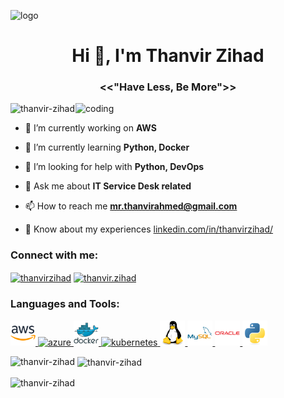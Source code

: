 ![logo](https://github.com/thanvir-zihad/Thanvir-Zihad/blob/main/79731568097599.5b50bca477735.jpg)
<h1 align="center">Hi 👋, I'm Thanvir Zihad</h1>
<h3 align="center"><<"Have Less, Be More">></h3>

<img align="right" alt="coding" width="400" src="https://designbuffs.com/wp-content/uploads/2020/11/Boy-Working-From-Home.gif">

<p align="left"> <img src="https://komarev.com/ghpvc/?username=thanvir-zihad&label=Profile%20views&color=0e75b6&style=flat" alt="thanvir-zihad" /> </p>

- 🔭 I’m currently working on **AWS**

- 🌱 I’m currently learning **Python, Docker**

- 🤝 I’m looking for help with **Python, DevOps**

- 💬 Ask me about **IT Service Desk related**

- 📫 How to reach me **mr.thanvirahmed@gmail.com**

- 📄 Know about my experiences [linkedin.com/in/thanvirzihad/](linkedin.com/in/thanvirzihad/)

<h3 align="left">Connect with me:</h3>
<p align="left">
<a href="https://linkedin.com/in/thanvirzihad" target="blank"><img align="center" src="https://raw.githubusercontent.com/rahuldkjain/github-profile-readme-generator/master/src/images/icons/Social/linked-in-alt.svg" alt="thanvirzihad" height="30" width="40" /></a>
<a href="https://instagram.com/thanvir.zihad" target="blank"><img align="center" src="https://raw.githubusercontent.com/rahuldkjain/github-profile-readme-generator/master/src/images/icons/Social/instagram.svg" alt="thanvir.zihad" height="30" width="40" /></a>
</p>

<h3 align="left">Languages and Tools:</h3>
<p align="left"> <a href="https://aws.amazon.com" target="_blank" rel="noreferrer"> <img src="https://raw.githubusercontent.com/devicons/devicon/master/icons/amazonwebservices/amazonwebservices-original-wordmark.svg" alt="aws" width="40" height="40"/> </a> <a href="https://azure.microsoft.com/en-in/" target="_blank" rel="noreferrer"> <img src="https://www.vectorlogo.zone/logos/microsoft_azure/microsoft_azure-icon.svg" alt="azure" width="40" height="40"/> </a> <a href="https://www.docker.com/" target="_blank" rel="noreferrer"> <img src="https://raw.githubusercontent.com/devicons/devicon/master/icons/docker/docker-original-wordmark.svg" alt="docker" width="40" height="40"/> </a> <a href="https://kubernetes.io" target="_blank" rel="noreferrer"> <img src="https://www.vectorlogo.zone/logos/kubernetes/kubernetes-icon.svg" alt="kubernetes" width="40" height="40"/> </a> <a href="https://www.linux.org/" target="_blank" rel="noreferrer"> <img src="https://raw.githubusercontent.com/devicons/devicon/master/icons/linux/linux-original.svg" alt="linux" width="40" height="40"/> </a> <a href="https://www.mysql.com/" target="_blank" rel="noreferrer"> <img src="https://raw.githubusercontent.com/devicons/devicon/master/icons/mysql/mysql-original-wordmark.svg" alt="mysql" width="40" height="40"/> </a> <a href="https://www.oracle.com/" target="_blank" rel="noreferrer"> <img src="https://raw.githubusercontent.com/devicons/devicon/master/icons/oracle/oracle-original.svg" alt="oracle" width="40" height="40"/> </a> <a href="https://www.python.org" target="_blank" rel="noreferrer"> <img src="https://raw.githubusercontent.com/devicons/devicon/master/icons/python/python-original.svg" alt="python" width="40" height="40"/> </a> </p>

<p><img align="left" src="https://github-readme-stats.vercel.app/api/top-langs?username=thanvir-zihad&show_icons=true&locale=en&layout=compact" alt="thanvir-zihad" /></p>

<p>&nbsp;<img align="center" src="https://github-readme-stats.vercel.app/api?username=thanvir-zihad&show_icons=true&locale=en" alt="thanvir-zihad" /></p>

<p><img align="center" src="https://github-readme-streak-stats.herokuapp.com/?user=thanvir-zihad&" alt="thanvir-zihad" /></p>
